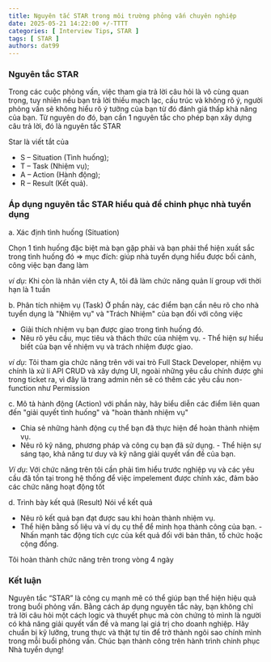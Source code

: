 ```yaml
---
title: Nguyên tắc STAR trong môi trường phỏng vấn chuyên nghiệp
date: 2025-05-21 14:22:00 +/-TTTT
categories: [ Interview Tips, STAR ]
tags: [ STAR ]   
authors: dat99
---
```

### Nguyên tắc STAR

Trong các cuộc phỏng vấn, việc tham gia trả lời câu hỏi là vô cùng quan trọng, tuy nhiên nếu bạn trả lời thiếu mạch lạc, cấu trúc và không rõ ý, người phỏng vấn sẽ không hiểu rõ ý tưởng của bạn
từ đó đánh giá thấp khả năng của bạn. Từ nguyên do đó, bạn cần 1 nguyên tắc cho phép bạn xây dựng câu trả lời, đó là nguyên tắc STAR

Star là viết tắt của 
  - S – Situation (Tình huống);
  - T – Task (Nhiệm vụ);
  - A – Action (Hành động);
  - R – Result (Kết quả). 

### Áp dụng nguyên tắc STAR hiểu quả để chinh phục nhà tuyển dụng

a. Xác định tình huống (Situation)

Chọn 1 tình huống đặc biệt mà bạn gặp phải và bạn phải thể hiện xuất sắc trong tình huống đó
=> mục đích: giúp nhà tuyển dụng hiểu được bối cảnh, công việc bạn đang làm

*ví dụ*: Khi còn là nhân viên cty A, tôi đã làm chức năng quản lí group với thời hạn là 1 tuần 

b. Phân tích nhiệm vụ (Task)
Ở phần này, các điểm bạn cần nêu rõ cho nhà tuyển dụng là "Nhiệm vụ" và "Trách Nhiệm" của bạn đối với công việc

- Giải thích nhiệm vụ bạn được giao trong tình huống đó.
- Nêu rõ yêu cầu, mục tiêu và thách thức của nhiệm vụ.
​- Thể hiện sự hiểu biết của bạn về nhiệm vụ và trách nhiệm được giao.

*ví dụ*: Tôi tham gia chức năng trên với vai trò Full Stack Developer, nhiệm vụ chính là xử lí API CRUD và xây dựng UI, 
ngoài những yêu cầu chính được ghi trong ticket ra, vì đây là trang admin nên sẽ có thêm các yêu cầu non-function như Permission

c. Mô tả hành động (Action)
với phần này, hãy biểu diễn các điểm liên quan đến "giải quyết tình huống" và "hoàn thành nhiệm vụ"

- Chia sẻ những hành động cụ thể bạn đã thực hiện để hoàn thành nhiệm vụ.
- Nêu rõ kỹ năng, phương pháp và công cụ bạn đã sử dụng.
​- Thể hiện sự sáng tạo, khả năng tư duy và kỹ năng giải quyết vấn đề của bạn.

*Ví dụ*: Với chức năng trên tôi cần phải tìm hiểu trước nghiệp vụ và các yêu cầu đã tồn tại trong hệ thống để việc impelement được chính xác,
đảm bảo các chức năng hoạt động tốt

d. Trình bày kết quả (Result)
Nói về kết quả

- Nêu rõ kết quả bạn đạt được sau khi hoàn thành nhiệm vụ.
- Thể hiện bằng số liệu và ví dụ cụ thể để minh họa thành công của bạn.
​- Nhấn mạnh tác động tích cực của kết quả đối với bản thân, tổ chức hoặc cộng đồng.

Tôi hoàn thành chức năng trên trong vòng 4 ngày

### Kết luận

Nguyên tắc “STAR” là công cụ mạnh mẽ có thể giúp bạn thể hiện hiệu quả trong buổi phỏng vấn. Bằng cách áp dụng nguyên tắc này, bạn không chỉ trả lời câu hỏi một cách logic và thuyết phục mà còn chứng tỏ mình là người có khả năng giải quyết vấn đề và mang lại giá trị cho doanh nghiệp.
Hãy chuẩn bị kỹ lưỡng, trung thực và thật tự tin để trở thành ngôi sao chính mình trong mỗi buổi phỏng vấn. Chúc bạn thành công trên hành trình chinh phục Nhà tuyển dụng! 

